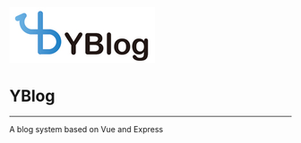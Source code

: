 ![img](https://raw.githubusercontent.com/yangclnb/YBlog/main/front%20page/src/assets/logo.jpg)
# YBlog
---
A blog system based on Vue and Express
